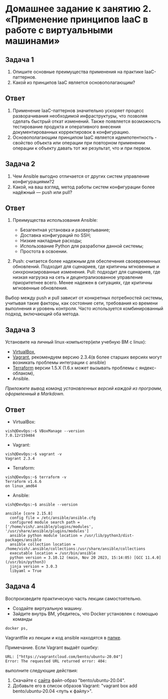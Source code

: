# Домашнее задание к занятию 2. «Применение принципов IaaC в работе с виртуальными машинами»

## Задача 1

1. Опишите основные преимущества применения на практике IaaC-паттернов.
2. Какой из принципов IaaC является основополагающим?

## Ответ

1. Применение IaaC-паттернов значительно ускоряет процесс разворачивания необходимой инфраструктуры, что позволяя сделать быстрый откат изменений. Также появляется возможность тестирование продукта и оперативного внесения документированных корректировок в конфигурацию.
2. Основополагающим принципом IaaC является идемпотентность - свойство объекта или операции при повторном применении операции к объекту давать тот же результат, что и при первом.


## Задача 2

1. Чем Ansible выгодно отличается от других систем управление конфигурациями?2
2. Какой, на ваш взгляд, метод работы систем конфигурации более надёжный — push или pull?

## Ответ

1. Преимущества использования Ansible:
   * Безагентная установка и развертывание;
   * Доставка конфигураций по SSH;
   * Низкие накладные расходы;
   * Использование Python для разработки данной системы;
   * Простота в освоении.

3. Push: считается более надежным для обеспечения своевременных обновлений. Подходит для сценариев, где критичны мгновенные и синхронизированные изменения.
   Pull: подходит для сценариев, где низкая нагрузка на сеть и децентрализованное управление приоритетнее всего. Менее надежен в ситуациях, где критичны мгновенные обновления.

Выбор между push и pull зависит от конкретных потребностей системы, учитывая такие факторы, как состояние сети, требования ко времени выполнения и уровень контроля. Часто используется комбинированный подход, включающий оба метода.


## Задача 3

Установите на личный linux-компьютер(или учебную ВМ с linux):

- [VirtualBox](https://www.virtualbox.org/),
- [Vagrant](https://github.com/netology-code/devops-materials), рекомендуем версию 2.3.4(в более старших версиях могут возникать проблемы интеграции с ansible)
- [Terraform](https://github.com/netology-code/devops-materials/blob/master/README.md)  версии 1.5.Х (1.6.х может вызывать проблемы с яндекс-облаком),
- Ansible.

*Приложите вывод команд установленных версий каждой из программ, оформленный в Markdown.*

## Ответ

* VirtualBox:
```
vish@DevOps:~$ VBoxManage --version
7.0.12r159484
```

* Vagrant:
```
vish@DevOps:~$ vagrant -v
Vagrant 2.3.4
```

* Terraform:
```
vish@DevOps:~$ terraform -v
Terraform v1.6.6
on linux_amd64
```

* Ansible:
```
vish@DevOps:~$ ansible --version

ansible [core 2.15.8]
  config file = /etc/ansible/ansible.cfg
  configured module search path = ['/home/vish/.ansible/plugins/modules', '/usr/share/ansible/plugins/modules']
  ansible python module location = /usr/lib/python3/dist-packages/ansible
  ansible collection location = /home/vish/.ansible/collections:/usr/share/ansible/collections
  executable location = /usr/bin/ansible
  python version = 3.10.12 (main, Nov 20 2023, 15:14:05) [GCC 11.4.0] (/usr/bin/python3)
  jinja version = 3.0.3
  libyaml = True
```

## Задача 4 

Воспроизведите практическую часть лекции самостоятельно.

- Создайте виртуальную машину.
- Зайдите внутрь ВМ, убедитесь, что Docker установлен с помощью команды
```
docker ps,
```
Vagrantfile из лекции и код ansible находятся в [папке](https://github.com/netology-code/virt-homeworks/tree/virt-11/05-virt-02-iaac/src).

Примечание. Если Vagrant выдаёт ошибку:
```
URL: ["https://vagrantcloud.com/bento/ubuntu-20.04"]     
Error: The requested URL returned error: 404:
```

выполните следующие действия:

1. Скачайте с [сайта](https://app.vagrantup.com/bento/boxes/ubuntu-20.04) файл-образ "bento/ubuntu-20.04".
2. Добавьте его в список образов Vagrant: "vagrant box add bento/ubuntu-20.04 <путь к файлу>".
